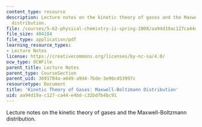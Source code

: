 ```yaml
---
content_type: resource
description: Lecture notes on the kinetic theory of gases and the Maxwell-Boltzmann
  distribution.
file: /courses/5-62-physical-chemistry-ii-spring-2008/aa94d19ac127ca44e4bdc32bdfb4bc91_28_562ln08.pdf
file_size: 404184
file_type: application/pdf
learning_resource_types:
- Lecture Notes
license: https://creativecommons.org/licenses/by-nc-sa/4.0/
ocw_type: OCWFile
parent_title: Lecture Notes
parent_type: CourseSection
parent_uid: 3691784a-a649-a9d4-7bde-3e96c453997c
resourcetype: Document
title: 'Kinetic Theory of Gases: Maxwell-Boltzmann Distribution'
uid: aa94d19a-c127-ca44-e4bd-c32bdfb4bc91
---
```

Lecture notes on the kinetic theory of gases and the Maxwell-Boltzmann distribution.